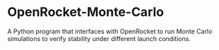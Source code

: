 # OpenRocket-Monte-Carlo
A Python program that interfaces with OpenRocket to run Monte Carlo simulations to verify stability under different launch conditions.
